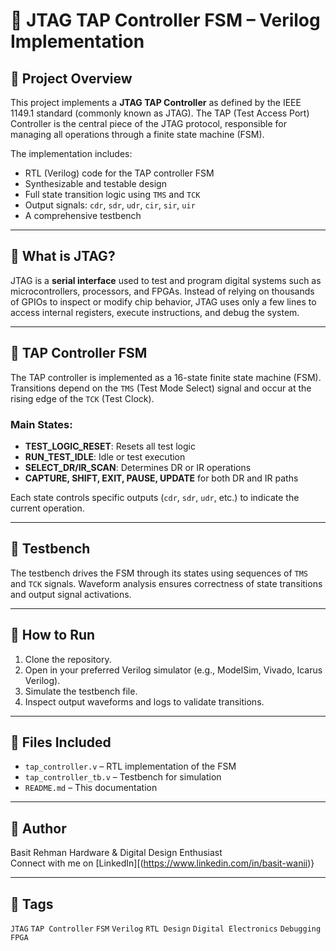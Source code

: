 # 🔌 JTAG TAP Controller FSM – Verilog Implementation

## 📘 Project Overview

This project implements a **JTAG TAP Controller** as defined by the IEEE 1149.1 standard (commonly known as JTAG). The TAP (Test Access Port) Controller is the central piece of the JTAG protocol, responsible for managing all operations through a finite state machine (FSM).

The implementation includes:
- RTL (Verilog) code for the TAP controller FSM
- Synthesizable and testable design
- Full state transition logic using `TMS` and `TCK`
- Output signals: `cdr`, `sdr`, `udr`, `cir`, `sir`, `uir`
- A comprehensive testbench

---

## 🧠 What is JTAG?

JTAG is a **serial interface** used to test and program digital systems such as microcontrollers, processors, and FPGAs. Instead of relying on thousands of GPIOs to inspect or modify chip behavior, JTAG uses only a few lines to access internal registers, execute instructions, and debug the system.

---

## 🧭 TAP Controller FSM

The TAP controller is implemented as a 16-state finite state machine (FSM). Transitions depend on the `TMS` (Test Mode Select) signal and occur at the rising edge of the `TCK` (Test Clock).

### Main States:
- **TEST_LOGIC_RESET**: Resets all test logic
- **RUN_TEST_IDLE**: Idle or test execution
- **SELECT_DR/IR_SCAN**: Determines DR or IR operations
- **CAPTURE, SHIFT, EXIT, PAUSE, UPDATE** for both DR and IR paths

Each state controls specific outputs (`cdr`, `sdr`, `udr`, etc.) to indicate the current operation.

---

## 🧪 Testbench

The testbench drives the FSM through its states using sequences of `TMS` and `TCK` signals. Waveform analysis ensures correctness of state transitions and output signal activations.

---

## 🚀 How to Run

1. Clone the repository.
2. Open in your preferred Verilog simulator (e.g., ModelSim, Vivado, Icarus Verilog).
3. Simulate the testbench file.
4. Inspect output waveforms and logs to validate transitions.

---

## 📁 Files Included

- `tap_controller.v` – RTL implementation of the FSM
- `tap_controller_tb.v` – Testbench for simulation
- `README.md` – This documentation

---

## 🤝 Author

Basit Rehman
Hardware & Digital Design Enthusiast  
Connect with me on [LinkedIn][(https://www.linkedin.com/in/basit-wanii)}

---

## 📌 Tags

`JTAG` `TAP Controller` `FSM` `Verilog` `RTL Design` `Digital Electronics` `Debugging` `FPGA`

